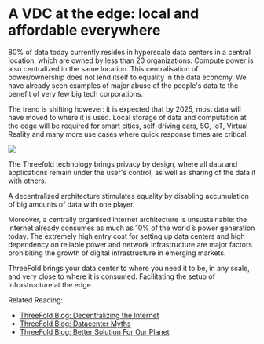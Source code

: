 # A VDC at the edge: local and affordable everywhere

80% of data today currently resides in hyperscale data centers in a central location, which are owned by less than 20 organizations. Compute power is also centralized in the same location. This centralisation of power/ownership does not lend itself to equality in the data economy. We have already seen examples of major abuse of the people's data to the benefit of very few big tech corporations.

The trend is shifting however: it is expected that by 2025, most data will have moved to where it is used. Local storage of data and computation at the edge will be required for smart cities, self-driving cars, 5G, IoT, Virtual Reality and many more use cases where quick response times are critical.

![](cloud__decentralized_usp.png  )

The Threefold technology brings privacy by design, where all data and applications remain under the user's control, as well as sharing of the data it with others.

A decentralized architecture stimulates equality by disabling accumulation of big amounts of data with one player.

Moreover, a centrally organised internet architecture is unsustainable: the internet already consumes as much as 10% of the world ́s power generation today. The extremely high entry cost for setting up data centers and high dependency on reliable power and network infrastructure are major factors prohibiting the growth of digital infrastructure in emerging markets.

ThreeFold brings your data center to where you need it to be, in any scale, and very close to where it is consumed. Facilitating the setup of infrastructure at the edge.

Related Reading:
- [ThreeFold Blog: Decentralizing the Internet](https://threefold.io/blog/post/decentralzing_the_internet/)
- [ThreeFold Blog: Datacenter Myths](https://threefold.io/blog/post/big_datacenter_myth/)
- [ThreeFold Blog: Better Solution For Our Planet](https://threefold.io/blog/post/for_our_planet/)